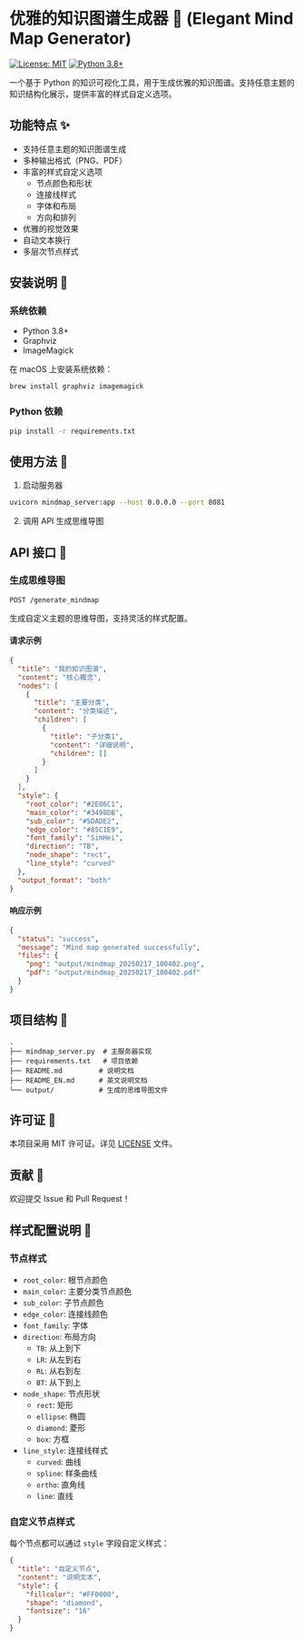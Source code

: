 # 优雅的知识图谱生成器 🎨 (Elegant Mind Map Generator)

[![License: MIT](https://img.shields.io/badge/License-MIT-yellow.svg)](https://opensource.org/licenses/MIT)
[![Python 3.8+](https://img.shields.io/badge/python-3.8+-blue.svg)](https://www.python.org/downloads/)

一个基于 Python 的知识可视化工具，用于生成优雅的知识图谱。支持任意主题的知识结构化展示，提供丰富的样式自定义选项。

## 功能特点 ✨

- 支持任意主题的知识图谱生成
- 多种输出格式（PNG、PDF）
- 丰富的样式自定义选项
  - 节点颜色和形状
  - 连接线样式
  - 字体和布局
  - 方向和排列
- 优雅的视觉效果
- 自动文本换行
- 多层次节点样式

## 安装说明 🚀

### 系统依赖

- Python 3.8+
- Graphviz
- ImageMagick

在 macOS 上安装系统依赖：

```bash
brew install graphviz imagemagick
```

### Python 依赖

```bash
pip install -r requirements.txt
```

## 使用方法 📖

1. 启动服务器

```bash
uvicorn mindmap_server:app --host 0.0.0.0 --port 8081
```

2. 调用 API 生成思维导图

## API 接口 🔌

### 生成思维导图

```http
POST /generate_mindmap
```

生成自定义主题的思维导图，支持灵活的样式配置。

#### 请求示例

```json
{
  "title": "我的知识图谱",
  "content": "核心概念",
  "nodes": [
    {
      "title": "主要分类",
      "content": "分类描述",
      "children": [
        {
          "title": "子分类1",
          "content": "详细说明",
          "children": []
        }
      ]
    }
  ],
  "style": {
    "root_color": "#2E86C1",
    "main_color": "#3498DB",
    "sub_color": "#5DADE2",
    "edge_color": "#85C1E9",
    "font_family": "SimHei",
    "direction": "TB",
    "node_shape": "rect",
    "line_style": "curved"
  },
  "output_format": "both"
}
```

#### 响应示例

```json
{
  "status": "success",
  "message": "Mind map generated successfully",
  "files": {
    "png": "output/mindmap_20250217_180402.png",
    "pdf": "output/mindmap_20250217_180402.pdf"
  }
}
```

## 项目结构 📁

```
.
├── mindmap_server.py  # 主服务器实现
├── requirements.txt   # 项目依赖
├── README.md         # 说明文档
├── README_EN.md      # 英文说明文档
└── output/           # 生成的思维导图文件
```

## 许可证 📜

本项目采用 MIT 许可证。详见 [LICENSE](LICENSE) 文件。

## 贡献 🤝

欢迎提交 Issue 和 Pull Request！

## 样式配置说明 🎯

### 节点样式

- `root_color`: 根节点颜色
- `main_color`: 主要分类节点颜色
- `sub_color`: 子节点颜色
- `edge_color`: 连接线颜色
- `font_family`: 字体
- `direction`: 布局方向
  - `TB`: 从上到下
  - `LR`: 从左到右
  - `RL`: 从右到左
  - `BT`: 从下到上
- `node_shape`: 节点形状
  - `rect`: 矩形
  - `ellipse`: 椭圆
  - `diamond`: 菱形
  - `box`: 方框
- `line_style`: 连接线样式
  - `curved`: 曲线
  - `spline`: 样条曲线
  - `ortho`: 直角线
  - `line`: 直线

### 自定义节点样式

每个节点都可以通过 `style` 字段自定义样式：

```json
{
  "title": "自定义节点",
  "content": "说明文本",
  "style": {
    "fillcolor": "#FF0000",
    "shape": "diamond",
    "fontsize": "16"
  }
}
```
